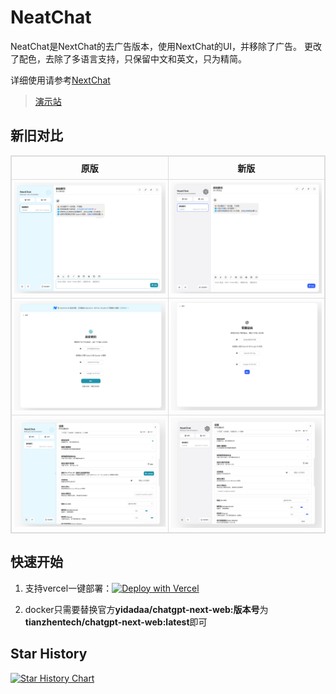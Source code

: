 # NeatChat
NeatChat是NextChat的去广告版本，使用NextChat的UI，并移除了广告。
更改了配色，去除了多语言支持，只保留中文和英文，只为精简。

详细使用请参考[NextChat](https://github.com/ChatGPTNextWeb/ChatGPT-Next-Web)

> [演示站](https://neat.tz889.us.kg)

## 新旧对比

<table style="border-collapse: collapse; border: 0.2px solid #ddd; width: 100%;">
  <tr>
    <th style="border: 0.2px solid #ddd; padding: 8px; text-align: center;">原版</th>
    <th style="border: 0.2px solid #ddd; padding: 8px; text-align: center;">新版</th>
  </tr>
  <tr>
    <td style="border: 0.2px solid #ddd; padding: 4px;"><img src="https://raw.githubusercontent.com/tianzhentech/static/main/images/%E5%B1%8F%E5%B9%95%E6%88%AA%E5%9B%BE%202024-12-15%20135339.png" style="width: 100%; height: auto;"/></td>
    <td style="border: 0.2px solid #ddd; padding: 4px;"><img src="https://raw.githubusercontent.com/tianzhentech/static/main/images/%E5%B1%8F%E5%B9%95%E6%88%AA%E5%9B%BE%202024-12-15%20191534.png" style="width: 100%; height: auto;"/></td>
  </tr>
  <tr>
    <td style="border: 0.2px solid #ddd; padding: 4px;"><img src="https://raw.githubusercontent.com/tianzhentech/static/main/images/%E5%B1%8F%E5%B9%95%E6%88%AA%E5%9B%BE%202024-12-15%20135556.png" style="width: 100%; height: auto;"/></td>
    <td style="border: 0.2px solid #ddd; padding: 4px;"><img src="https://raw.githubusercontent.com/tianzhentech/static/main/images/%E5%B1%8F%E5%B9%95%E6%88%AA%E5%9B%BE%202024-12-15%20141817.png" style="width: 100%; height: auto;"/></td>
  </tr>
  <tr>
    <td style="border: 0.2px solid #ddd; padding: 4px;"><img src="https://raw.githubusercontent.com/tianzhentech/static/main/images/%E5%B1%8F%E5%B9%95%E6%88%AA%E5%9B%BE%202024-12-15%20135643.png" style="width: 100%; height: auto;"/></td>
    <td style="border: 0.2px solid #ddd; padding: 4px;"><img src="https://raw.githubusercontent.com/tianzhentech/static/main/images/%E5%B1%8F%E5%B9%95%E6%88%AA%E5%9B%BE%202024-12-15%20191722.png" style="width: 100%; height: auto;"/></td>
  </tr>
</table>


## 快速开始
1. 支持vercel一键部署：[![Deploy with Vercel](https://vercel.com/button)](https://vercel.com/new/clone?repository-url=https://github.com/tianzhentech/NeatChat.git)

2. docker只需要替换官方**yidadaa/chatgpt-next-web:版本号**为**tianzhentech/chatgpt-next-web:latest**即可

## Star History

[![Star History Chart](https://api.star-history.com/svg?repos=tianzhentech/ChatGPT-Next-Web&type=Date)](https://star-history.com/#tianzhentech/ChatGPT-Next-Web&Date)

